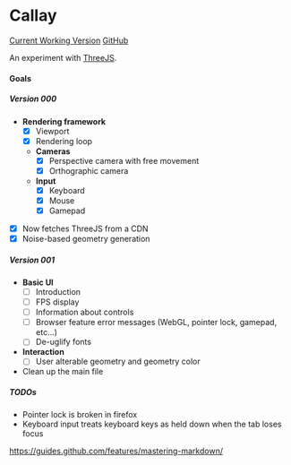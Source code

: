 # Callay

[Current Working Version](http://fergk.com/callay/001/001index.html)
[GitHub](https://github.com/FergK/callay)

An experiment with [ThreeJS](#threejs).

#### Goals

##### Version 000

- **Rendering framework**
  - [x] Viewport
  - [x] Rendering loop
  - **Cameras**
    - [x] Perspective camera with free movement
    - [x] Orthographic camera
  - **Input**
    - [x] Keyboard
    - [x] Mouse
    - [x] Gamepad
- [x] Now fetches ThreeJS from a CDN
- [x] Noise-based geometry generation

##### Version 001

- **Basic UI**
  - [ ] Introduction
  - [ ] FPS display
  - [ ] Information about controls
  - [ ] Browser feature error messages (WebGL, pointer lock, gamepad, etc...)
  - [ ] De-uglify fonts
- **Interaction**
  - [ ] User alterable geometry and geometry color
- Clean up the main file

##### TODOs
- Pointer lock is broken in firefox
- Keyboard input treats keyboard keys as held down when the tab loses focus

https://guides.github.com/features/mastering-markdown/